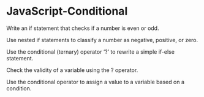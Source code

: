 # JavaScript-Conditional
Write an if statement that checks if a number is even or odd. 

Use nested if statements to classify a number as negative, positive, or zero. 

Use the conditional (ternary) operator ‘?’ to rewrite a simple if-else statement. 

Check the validity of a variable using the ? operator. 

Use the conditional operator to assign a value to a variable based on a condition.
